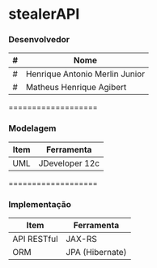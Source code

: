
stealerAPI
===================
### Desenvolvedor
\#| Nome
-------- | ---
#| Henrique Antonio Merlin Junior
#| Matheus Henrique Agibert 

===================

### Modelagem
Item     | Ferramenta
-------- | ---
UML| JDeveloper 12c

===================

### Implementação

Item     | Ferramenta
-------- | ---
API RESTful | JAX-RS
ORM| JPA (Hibernate)
